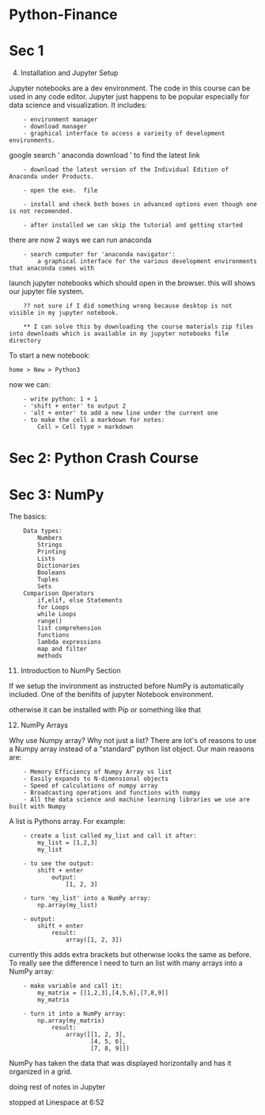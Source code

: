 # Python-Finance

# Sec 1

4. Installation and Jupyter Setup

Jupyter notebooks are a dev environment. The code in this course can be used in any code editor. Jupyter just happens to be popular especially for data science and visualization. It includes:

        - environment manager
        - download manager
        - graphical interface to access a varieity of development environments.

google search ' anaconda download ' to find the latest link

        - download the latest version of the Individual Edition of Anaconda under Products.

        - open the exe.  file

        - install and check both boxes in advanced options even though one is not recomended.

        - after installed we can skip the tutorial and getting started

there are now 2 ways we can run anaconda

        - search computer for 'anaconda navigator':
            a graphical interface for the various development environments that anaconda comes with

launch jupyter notebooks which should open in the browser. this will shows our jupyter file system.

        ?? not sure if I did something wrong because desktop is not visible in my jupyter notebook.

        ** I can solve this by downloading the course materials zip files into downloads which is available in my jupyter notebooks file directory

To start a new notebook:

    home > New > Python3

now we can:

        - write python: 1 + 1
        - 'shift + enter' to output 2
        - 'alt + enter' to add a new line under the current one
        - to make the cell a markdown for notes:
            Cell > Cell type > markdown

# Sec 2: Python Crash Course

# Sec 3: NumPy

The basics:

        Data types:
            Numbers
            Strings
            Printing
            Lists
            Dictionaries
            Booleans
            Tuples
            Sets
        Comparison Operators
            if,elif, else Statements
            for Loops
            while Loops
            range()
            list comprehension
            functions
            lambda expressions
            map and filter
            methods

11. Introduction to NumPy Section

If we setup the invironment as instructed before NumPy is automatically included. One of the benifits of jupyter Notebook environment.

otherwise it can be installed with Pip or something like that

12. NumPy Arrays

Why use Numpy array? Why not just a list? There are lot's of reasons to use a Numpy array instead of a "standard" python list object. Our main reasons are:

        - Memory Efficiency of Numpy Array vs list
        - Easily expands to N-dimensional objects
        - Speed of calculations of numpy array
        - Broadcasting operations and functions with numpy
        - All the data science and machine learning libraries we use are built with Numpy

A list is Pythons array. For example:

        - create a list called my_list and call it after:
            my_list = [1,2,3]
            my_list

        - to see the output:
            shift + enter
                output:
                    [1, 2, 3]

        - turn 'my_list' into a NumPy array:
            np.array(my_list)

        - output:
            shift + enter
                result:
                    array([1, 2, 3])

currently this adds extra brackets but otherwise looks the same as before. To really see the difference I need to turn an list with many arrays into a NumPy array:

        - make variable and call it:
            my_matrix = [[1,2,3],[4,5,6],[7,8,9]]
            my_matrix

        - turn it into a NumPy array:
            np.array(my_matrix)
                result:
                    array([[1, 2, 3],
                           [4, 5, 6],
                           [7, 8, 9]])

NumPy has taken the data that was displayed horizontally and has it organized in a grid.

doing rest of notes in Jupyter

stopped at Linespace at 6:52
